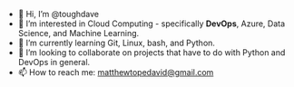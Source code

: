 - 👋 Hi, I’m @toughdave
- 👀 I’m interested in Cloud Computing - specifically **DevOps**, Azure, Data Science, and Machine Learning.
- 🌱 I’m currently learning Git, Linux, bash, and Python.
- 💞️ I’m looking to collaborate on projects that have to do with Python and DevOps in general.
- 📫 How to reach me: matthewtopedavid@gmail.com

<!---
toughdave/toughdave is a ✨ special ✨ repository because its `README.md` (this file) appears on your GitHub profile.
You can click the Preview link to take a look at your changes.
--->
